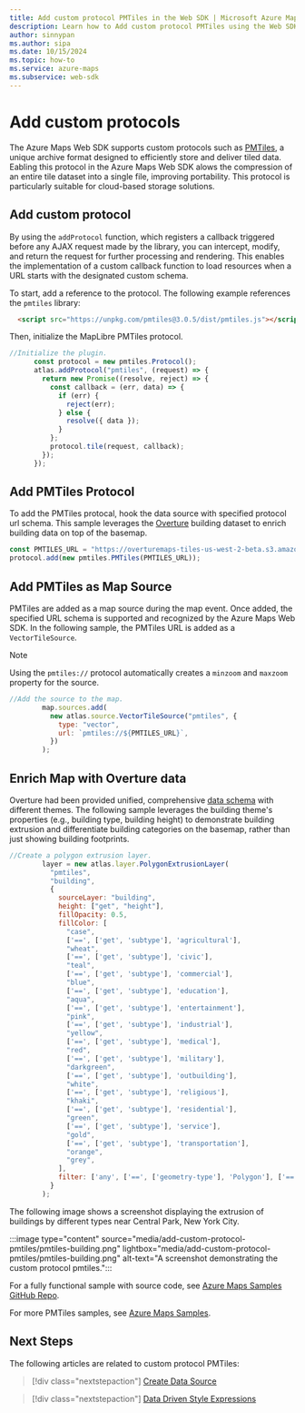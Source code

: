 ```yaml
---
title: Add custom protocol PMTiles in the Web SDK | Microsoft Azure Maps
description: Learn how to Add custom protocol PMTiles using the Web SDK.
author: sinnypan
ms.author: sipa
ms.date: 10/15/2024
ms.topic: how-to
ms.service: azure-maps
ms.subservice: web-sdk
---
```


# Add custom protocols

The Azure Maps Web SDK supports custom protocols such as [PMTiles], a unique archive format designed to efficiently store and deliver tiled data. Eabling this protocol in the Azure Maps Web SDK alows the compression of an entire tile dataset into a single file, improving portability. This protocol is particularly suitable for cloud-based storage solutions.

## Add custom protocol

By using the `addProtocol` function, which registers a callback triggered before any AJAX request made by the library, you can intercept, modify, and return the request for further processing and rendering. This enables the implementation of a custom callback function to load resources when a URL starts with the designated custom schema.

To start, add a reference to the protocol. The following example references the `pmtiles` library:

```html
  <script src="https://unpkg.com/pmtiles@3.0.5/dist/pmtiles.js"></script>
```

Then, initialize the MapLibre PMTiles protocol.

```js
//Initialize the plugin.
      const protocol = new pmtiles.Protocol();
      atlas.addProtocol("pmtiles", (request) => {
        return new Promise((resolve, reject) => {
          const callback = (err, data) => {
            if (err) {
              reject(err);
            } else {
              resolve({ data });
            }
          };
          protocol.tile(request, callback);
        });
      });
```

## Add PMTiles Protocol

To add the PMTiles protocal, hook the data source with specified protocol url schema. This sample leverages the [Overture] building dataset to enrich building data on top of the basemap.

```js
const PMTILES_URL = "https://overturemaps-tiles-us-west-2-beta.s3.amazonaws.com/2024-07-22/buildings.pmtiles";
protocol.add(new pmtiles.PMTiles(PMTILES_URL));
```

## Add PMTiles as Map Source

PMTiles are added as a map source during the map event. Once added, the specified URL schema is supported and recognized by the Azure Maps Web SDK. In the following sample, the PMTiles URL is added as a `VectorTileSource`.

> [!NOTE]
> Using the `pmtiles://` protocol automatically creates a `minzoom` and `maxzoom` property for the source.

```js
//Add the source to the map.
        map.sources.add(
          new atlas.source.VectorTileSource("pmtiles", {
            type: "vector",
            url: `pmtiles://${PMTILES_URL}`,
          })
        );
```

## Enrich Map with Overture data

Overture had been provided unified, comprehensive [data schema] with different themes. The following sample leverages the building theme's properties (e.g., building type, building height) to demonstrate building extrusion and differentiate building categories on the basemap, rather than just showing building footprints.

```js
//Create a polygon extrusion layer.
        layer = new atlas.layer.PolygonExtrusionLayer(
          "pmtiles",
          "building",
          {
            sourceLayer: "building",
            height: ["get", "height"],
            fillOpacity: 0.5,
            fillColor: [
              "case",
              ['==', ['get', 'subtype'], 'agricultural'],
              "wheat",
              ['==', ['get', 'subtype'], 'civic'],
              "teal",
              ['==', ['get', 'subtype'], 'commercial'],
              "blue",
              ['==', ['get', 'subtype'], 'education'],
              "aqua",
              ['==', ['get', 'subtype'], 'entertainment'],
              "pink",
              ['==', ['get', 'subtype'], 'industrial'],
              "yellow",
              ['==', ['get', 'subtype'], 'medical'],
              "red",
              ['==', ['get', 'subtype'], 'military'],
              "darkgreen",
              ['==', ['get', 'subtype'], 'outbuilding'],
              "white",
              ['==', ['get', 'subtype'], 'religious'],
              "khaki",
              ['==', ['get', 'subtype'], 'residential'],
              "green",
              ['==', ['get', 'subtype'], 'service'],
              "gold",
              ['==', ['get', 'subtype'], 'transportation'],
              "orange",
              "grey",
            ],
            filter: ['any', ['==', ['geometry-type'], 'Polygon'], ['==', ['geometry-type'], 'MultiPolygon']]
          }
        );
```

The following image shows a screenshot displaying the extrusion of buildings by different types near Central Park, New York City.

:::image type="content" source="media/add-custom-protocol-pmtiles/pmtiles-building.png"  lightbox="media/add-custom-protocol-pmtiles/pmtiles-building.png" alt-text="A screenshot demonstrating the custom protocol pmtiles.":::

For a fully functional sample with source code, see [Azure Maps Samples GitHub Repo].

For more PMTiles samples, see [Azure Maps Samples].

## Next Steps

The following articles are related to custom protocol PMTiles:

> [!div class="nextstepaction"]
> [Create Data Source](create-data-source-web-sdk.md)

> [!div class="nextstepaction"]
> [Data Driven Style Expressions](data-driven-style-expressions-web-sdk.md)

[PMTiles]: https://docs.protomaps.com/pmtiles
[Azure Maps Samples]: https://samples.azuremaps.com/?search=pmtiles
[Azure Maps Samples GitHub Repo]: https://github.com/Azure-Samples/AzureMapsCodeSamples/tree/main/Samples
[data schema]: https://docs.overturemaps.org/schema
[Overture]: https://overturemaps.org
